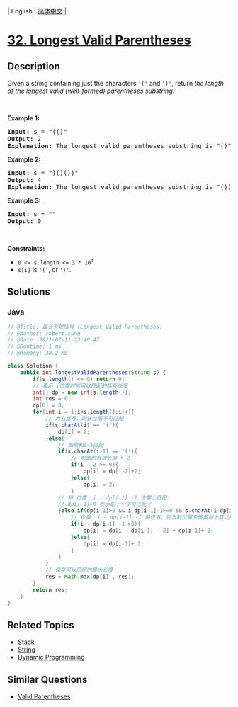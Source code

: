 
| English | [简体中文](README.md) |

# [32. Longest Valid Parentheses](https://leetcode.cn//problems/longest-valid-parentheses/)

## Description

<p>Given a string containing just the characters <code>&#39;(&#39;</code> and <code>&#39;)&#39;</code>, return <em>the length of the longest valid (well-formed) parentheses </em><span data-keyword="substring-nonempty"><em>substring</em></span>.</p>

<p>&nbsp;</p>
<p><strong class="example">Example 1:</strong></p>

<pre>
<strong>Input:</strong> s = &quot;(()&quot;
<strong>Output:</strong> 2
<strong>Explanation:</strong> The longest valid parentheses substring is &quot;()&quot;.
</pre>

<p><strong class="example">Example 2:</strong></p>

<pre>
<strong>Input:</strong> s = &quot;)()())&quot;
<strong>Output:</strong> 4
<strong>Explanation:</strong> The longest valid parentheses substring is &quot;()()&quot;.
</pre>

<p><strong class="example">Example 3:</strong></p>

<pre>
<strong>Input:</strong> s = &quot;&quot;
<strong>Output:</strong> 0
</pre>

<p>&nbsp;</p>
<p><strong>Constraints:</strong></p>

<ul>
	<li><code>0 &lt;= s.length &lt;= 3 * 10<sup>4</sup></code></li>
	<li><code>s[i]</code> is <code>&#39;(&#39;</code>, or <code>&#39;)&#39;</code>.</li>
</ul>


## Solutions


### Java

```Java
// @Title: 最长有效括号 (Longest Valid Parentheses)
// @Author: robert.sunq
// @Date: 2021-07-11 23:40:47
// @Runtime: 1 ms
// @Memory: 38.2 MB

class Solution {
    public int longestValidParentheses(String s) {
        if(s.length() <= 0) return 0;
        // 表示 i位置时候可以匹配的括号长度
        int[] dp = new int[s.length()];
        int res = 0;
        dp[0] = 0;
        for(int i = 1;i<s.length();i++){
            // 为右括号，则该位置不可匹配
            if(s.charAt(i) == '('){
                dp[i] = 0;
            }else{
                // 如果和i-1匹配
                if(s.charAt(i-1) == '('){
                    // 前面的有效长度 + 2
                    if(i - 2 >= 0){
                        dp[i] = dp[i-2]+2;
                    }else{
                        dp[i] = 2;
                    }
                // 和 位置  i - dp[i-1] -1 位置上匹配
                // dp[i-1]>0 表示前一个字符匹配了
                }else if(dp[i-1]>0 && i-dp[i-1]-1>=0 && s.charAt(i-dp[i-1]-1) == '('){
                    // 位置  i - dp[i-1] -1 前还有，则当前位置应该要加上其之前匹配的长度
                    if(i - dp[i-1] -1 >0){
                        dp[i] = dp[i - dp[i-1] - 2] + dp[i-1]+ 2;
                    }else{
                        dp[i] = dp[i-1]+ 2;
                    }
                }
            }
            // 保存可以匹配的最大长度
            res = Math.max(dp[i] , res);
        }
        return res;
    }
}
```



## Related Topics

- [Stack](https://leetcode.cn//tag/stack)
- [String](https://leetcode.cn//tag/string)
- [Dynamic Programming](https://leetcode.cn//tag/dynamic-programming)

## Similar Questions

- [Valid Parentheses](../valid-parentheses/README_EN.md)
